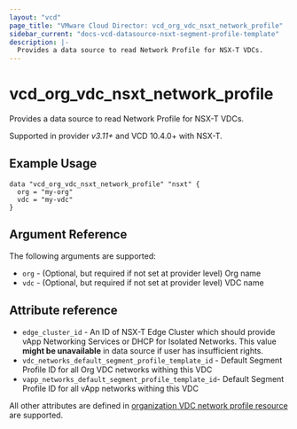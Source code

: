 ```yaml
---
layout: "vcd"
page_title: "VMware Cloud Director: vcd_org_vdc_nsxt_network_profile"
sidebar_current: "docs-vcd-datasource-nsxt-segment-profile-template"
description: |-
  Provides a data source to read Network Profile for NSX-T VDCs.
---
```


# vcd\_org\_vdc\_nsxt\_network\_profile

Provides a data source to read Network Profile for NSX-T VDCs.

Supported in provider *v3.11+* and VCD 10.4.0+ with NSX-T.

## Example Usage

```hcl
data "vcd_org_vdc_nsxt_network_profile" "nsxt" {
  org = "my-org"
  vdc = "my-vdc"
}
```

## Argument Reference

The following arguments are supported:

* `org` - (Optional, but required if not set at provider level) Org name 
* `vdc` - (Optional, but required if not set at provider level) VDC name 

## Attribute reference

* `edge_cluster_id` - An ID of NSX-T Edge Cluster which should provide vApp
  Networking Services or DHCP for Isolated Networks. This value **might be unavailable** in data
  source if user has insufficient rights.
* `vdc_networks_default_segment_profile_template_id` - Default Segment Profile ID for all Org VDC
  networks withing this VDC
* `vapp_networks_default_segment_profile_template_id`- Default Segment Profile ID for all vApp
  networks withing this VDC

All other attributes are defined in [organization VDC network profile
resource](/providers/vmware/vcd/latest/docs/resources/org_vdc#attribute-reference) are supported.

